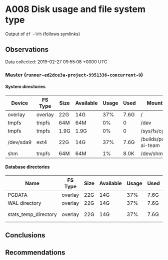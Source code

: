 # A008 Disk usage and file system type
Output of `df -TPh` (follows symlinks)

## Observations ##
Data collected: 2019-02-27 09:55:08 +0000 UTC  

    
### Master (`runner-ed2dce3a-project-9951336-concurrent-0`) ###

#### System directories ####
Device | FS Type | Size | Available | Usage | Used | Mount Point 
-------|---------|------|-----------|-----|------|-------------
overlay|overlay|22G|14G|37%|7.6G|/
tmpfs|tmpfs|64M|64M|0%|0|/dev
tmpfs|tmpfs|1.9G|1.9G|0%|0|/sys/fs/cgroup
/dev/sda9|ext4|22G|14G|37%|7.6G|/builds/postgres-ai-team
shm|tmpfs|64M|64M|1%|8.0K|/dev/shm


#### Database directories ####
Name | FS Type | Size | Available | Usage | Used | Mount Point | Path | Device
-----|---------|------|-----------|-----|------|-------------|------|-------
PGDATA|overlay|22G|14G|37%|7.6G|/|/var/lib/postgresql/11/main|overlay
WAL directory|overlay|22G|14G|37%|7.6G|/|/var/lib/postgresql/11/main/pg_wal|overlay
stats_temp_directory|overlay|22G|14G|37%|7.6G|/|/var/run/postgresql/11-main.pg_stat_tmp|overlay


    




## Conclusions ##

## Recommendations ##
